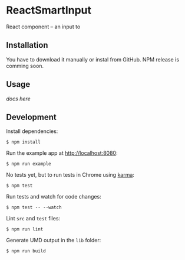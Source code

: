 # ReactSmartInput

React component – an input to 

## Installation

You have to download it manually or instal from GitHub. NPM release is comming soon.

## Usage

*docs here*

## Development

Install dependencies:

```
$ npm install
```

Run the example app at [http://localhost:8080](http://localhost:8080):

```
$ npm run example
```

No tests yet, but to run tests in Chrome using [karma](https://github.com/karma-runner/karma):

```
$ npm test
```

Run tests and watch for code changes:

```
$ npm test -- --watch
```

Lint `src` and `test` files:

```
$ npm run lint
```

Generate UMD output in the `lib` folder:

```
$ npm run build
```
